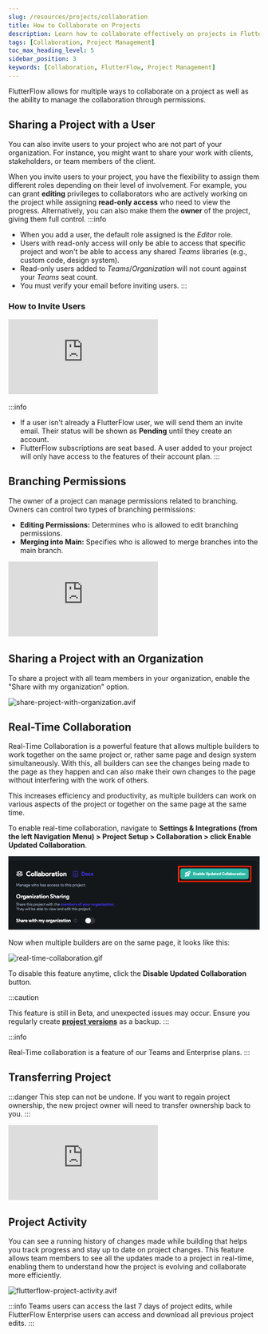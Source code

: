 ```yaml
---
slug: /resources/projects/collaboration
title: How to Collaborate on Projects
description: Learn how to collaborate effectively on projects in FlutterFlow, including best practices for teamwork and project management.
tags: [Collaboration, Project Management]
toc_max_heading_level: 5
sidebar_position: 3
keywords: [Collaboration, FlutterFlow, Project Management]
---
```


FlutterFlow allows for multiple ways to collaborate on a project as well as the
ability to manage the collaboration through permissions.

## Sharing a Project with a User

You can also invite users to your project who are not part of your organization.
For instance, you might want to share your work with clients, stakeholders, or
team members of the client.

When you invite users to your project, you have the flexibility to assign them
different roles depending on their level of involvement. For example, you can
grant **editing** privileges to collaborators who are actively working on the
project while assigning **read-only access** who need to view the progress.
Alternatively, you can also make them the **owner** of the project, giving them full
control.
:::info

- When you add a user, the default role assigned is the *Editor* role.
- Users with read-only access will only be able to access that specific project
  and won't be able to access any shared *Teams* libraries (e.g., custom code,
  design system).
- Read-only users added to *Teams*/*Organization* will not count against your
  *Teams* seat count.
- You must verify your email before inviting users.
  :::

### How to Invite Users

<div class="arcade-container" style={{
    position: 'relative',
    paddingBottom: 'calc(56.67989417989418% + 41px)', // Keeps the aspect ratio and additional padding
    height: 0,
    width: '100%'
}}>
    <iframe 
        src="https://demo.arcade.software/9XkpLuC3tpiFFapWi7ao?embed&show_copy_link=true"
        title="Sharing a Project with a User"
        style={{
            position: 'absolute',
            top: 0,
            left: 0,
            width: '100%',
            height: '100%',
            colorScheme: 'light',
        }}
        frameborder="0"
        loading="lazy"
        webkitAllowFullScreen
        mozAllowFullScreen
        allowFullScreen
        allow="clipboard-write">
    </iframe>
</div>


:::info

- If a user isn't already a FlutterFlow user, we will send them an invite email.
  Their status will be shown as **Pending** until they create an account.
- FlutterFlow subscriptions are seat based. A user added to your project will
  only have access to the features of their account plan.
  :::

## Branching Permissions

The owner of a project can manage permissions related to branching. Owners can
control two types of branching permissions:

- **Editing Permissions:** Determines who is allowed to edit branching permissions.
- **Merging into Main:** Specifies who is allowed to merge branches into the main
  branch.

<div style={{
    position: 'relative',
    paddingBottom: 'calc(56.67989417989418% + 41px)', // Correctly maintaining the aspect ratio with additional padding
    height: 0,
    width: '100%'
}}>
    <iframe 
        src="https://demo.arcade.software/P5MgPJuBBeaIm7dfEjqI?embed&show_copy_link=true"
        title="Branching Permissions"
        style={{
            position: 'absolute',
            top: 0,
            left: 0,
            width: '100%',
            height: '100%',
            colorScheme: 'light'
        }}
        frameBorder="0"
        loading="lazy"
        webkitAllowFullScreen
        mozAllowFullScreen
        allowFullScreen
        allow="clipboard-write">
    </iframe>
</div>

## Sharing a Project with an Organization

To share a project with all team members in your organization, enable the "Share
with my organization" option.

![share-project-with-organization.avif](../../../static/img/share-project-with-organization.avif)

## Real-Time Collaboration

Real-Time Collaboration is a powerful feature that allows multiple builders to
work together on the same project or, rather same page and design system
simultaneously. With this, all builders can see the changes being made to the
page as they happen and can also make their own changes to the page without
interfering with the work of others.

This increases efficiency and productivity, as multiple builders can work on
various aspects of the project or together on the same page at the same time.

To enable real-time collaboration, navigate to **Settings & Integrations (from the
left Navigation Menu) > Project Setup > Collaboration > click Enable Updated
Collaboration**.

![realtime-collaboration-setup.png](../../../static/img/realtime-collaboration-setup.png)

Now when multiple builders are on the same page, it looks like this:

![real-time-collaboration.gif](../../../static/img/real-time-collaboration.gif)

To disable this feature anytime, click the **Disable Updated Collaboration** button.

:::caution

This feature is still in Beta, and unexpected issues may occur. Ensure you
  regularly create **[project versions](../../testing-deployment-publishing/branching-collaboration/saving-versioning.md)** as a backup.
:::

:::info

Real-Time collaboration is a feature of our Teams and Enterprise plans.
  :::

## Transferring Project

:::danger
This step can not be undone. If you want to regain project ownership, the new
project owner will need to transfer ownership back to you.
:::

<div class ="arcade-container" style={{
    position: 'relative',
    paddingBottom: 'calc(56.67989417989418% + 41px)', // Maintain aspect ratio plus extra padding
    height: 0,
    width: '100%'
}}>
    <iframe 
        src="https://demo.arcade.software/hUnKMJ7eqD81SRHkxEmt?embed&show_copy_link=true"
        title="Transferring Project"
        style={{
            position: 'absolute',
            top: 0,
            left: 0,
            width: '100%',
            height: '100%',
            colorScheme: 'light'
        }}
        frameBorder="0"
        loading="lazy"
        webkitAllowFullScreen
        mozAllowFullScreen
        allowFullScreen
        allow="clipboard-write">
    </iframe>
</div>

## Project Activity

You can see a running history of changes made while building that helps you
track progress and stay up to date on project changes. This feature allows team
members to see all the updates made to a project in real-time, enabling them to
understand how the project is evolving and collaborate more efficiently.

![flutterflow-project-activity.avif](../../../static/img/flutterflow-project-activity.avif)

:::info
Teams users can access the last 7 days of project edits, while FlutterFlow
Enterprise users can access and download all previous project edits.
:::
